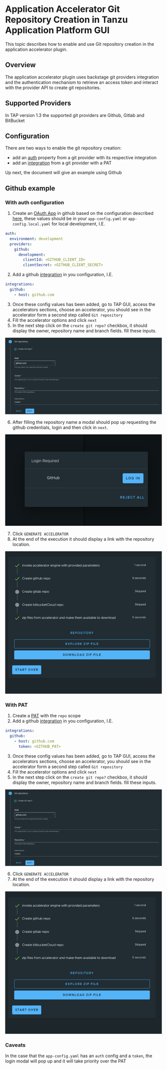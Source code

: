 # Application Accelerator Git Repository Creation in Tanzu Application Platform GUI

This topic describes how to enable and use Git repository creation in the application accelerator plugin.

## <a id="overview"></a> Overview

The application accelerator plugin uses backstage git providers integration and the authentication mechanism
to retrieve an access token and interact with the provider API to create git repositories.

## <a id="supported-providers"></a> Supported Providers

In TAP version 1.3 the supported git providers are Github, Gitlab and BitBucket

## <a id="configuration"></a> Configuration

There are two ways to enable the git repository creation:
- add an [auth](https://backstage.io/docs/auth/) property from a git provider with its respective integration
- add an [integration](https://backstage.io/docs/integrations/) from a git provider with a PAT

Up next, the document will give an example using Github

## Github example

### With auth configuration

1. Create an [OAuth App](https://docs.github.com/en/developers/apps/building-oauth-apps/creating-an-oauth-app)
 in github based on the configuration described [here](https://backstage.io/docs/auth/github/provider), these
 values should be in your `app-config.yaml` or `app-config.local.yaml` for local development, I.E.
```yaml
auth:
  environment: development
  providers:
    github:
      development:
        clientId: <GITHUB_CLIENT_ID>
        clientSecret: <GITHUB_CLIENT_SECRET>
```
2. Add a github [integration](https://backstage.io/docs/integrations/github/locations) in you configuration, I.E.
```yaml
integrations:
  github:
    - host: github.com
```
3. Once these config values has been added, go to TAP GUI, access the accelerators sections,
choose an accelerator, you should see in the accelerator form a second step called `Git repository`
4. Fill the accelerator options and click `next`
5. In the next step click on the `create git repo?` checkbox, it should display the owner, repository name and branch fields.
fill these inputs.

![Git Repo Creation fields](images/git-repo-fields.png)

6. After filling the repository name a modal should pop up requesting the github credentials, login and then click in `next`.

![OAuth modal](images/application-accelerator-git-repo-oauth-modal.png)

7. Click `GENERATE ACCELERATOR`
8. At the end of the execution it should display a link with the repository location.

![Task Output](images/application-accelerator-task-output.png)

### With PAT

1. Create a [PAT](https://docs.github.com/en/authentication/keeping-your-account-and-data-secure/creating-a-personal-access-token)
    with the `repo` scope
2. Add a github [integration](https://backstage.io/docs/integrations/github/locations) in you configuration, I.E.
```yaml
integrations:
  github:
    - host: github.com
      token: <GITHUB_PAT>
```
3. Once these config values has been added, go to TAP GUI, access the accelerators sections,
choose an accelerator, you should see in the accelerator form a second step called `Git repository`
4. Fill the accelerator options and click `next`
5. In the next step click on the `create git repo?` checkbox, it should display the owner, repository name and branch fields.
fill these inputs.

![Git Repo Creation fields](images/git-repo-fields.png)

6. Click `GENERATE ACCELERATOR`
7. At the end of the execution it should display a link with the repository location.

![Task Output](images/application-accelerator-task-output.png)


### Caveats
In the case that the `app-config.yaml` has an `auth` config and a `token`, the login
modal will pop up and it will take priority over the PAT

